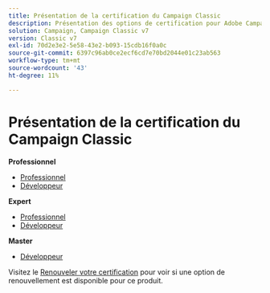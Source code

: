 ```yaml
---
title: Présentation de la certification du Campaign Classic
description: Présentation des options de certification pour Adobe Campaign Classic
solution: Campaign, Campaign Classic v7
version: Classic v7
exl-id: 70d2e3e2-5e58-43e2-b093-15cdb16f0a0c
source-git-commit: 6397c96ab0ce2ecf6cd7e70bd2044e01c23ab563
workflow-type: tm+mt
source-wordcount: '43'
ht-degree: 11%

---
```


# Présentation de la certification du Campaign Classic

**Professionnel**

* [Professionnel](/help/certifications/acc/acc-p-business.md) <!--AD0-E329-->
* [Développeur](/help/certifications/acc/acc-p-developer.md) <!--AD0-E331-->

**Expert**

* [Professionnel](/help/certifications/acc/acc-e-business.md) <!--AD0-E327-->
* [Développeur](/help/certifications/acc/acc-e-developer.md) <!--AD0-E330-->

**Master**

* [Développeur](/help/certifications/acc/acc-m-developer.md) <!--AD0-E328-->

Visitez le [Renouveler votre certification](/help/certifications/renew.md) pour voir si une option de renouvellement est disponible pour ce produit.
